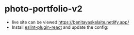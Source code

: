 # photo-portfolio-v2
- live site can be viewed https://benitavaskelaite.netlify.app/
- Install [eslint-plugin-react](https://github.com/jsx-eslint/eslint-plugin-react) and update the config:
